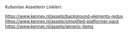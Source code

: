 Kullanılan Assetlerin Linkleri: 

https://www.kenney.nl/assets/background-elements-redux
https://www.kenney.nl/assets/simplified-platformer-pack
https://www.kenney.nl/assets/generic-items

